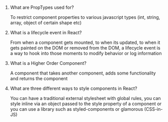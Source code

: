 1. What are PropTypes used for?

   To restrict component properties to various javascript types (int, string, array, object of certain shape etc)

2. What is a lifecycle event in React?

   From when a component gets mounted, to when its updated, to when it gets painted on the DOM or removed from the DOM, a lifecycle event is a way to hook into those moments to modify behavior or log information

3. What is a Higher Order Component?

   A component that takes another component, adds some functionality and returns the component

4. What are three different ways to style components in React? 

   You can have a traditional external stylesheet with global rules, you can style inline via an object passed to the style property of a component or you can use a library such as styled-components or glamorous (CSS-in-JS)



